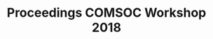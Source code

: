---
layout: proceedings
title: Proceedings COMSOC Workshop 2018
year: 2018
permalink: /proceedings/2018/
---